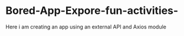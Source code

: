 # Bored-App-Expore-fun-activities-
Here i am creating an app using an external API and Axios module
